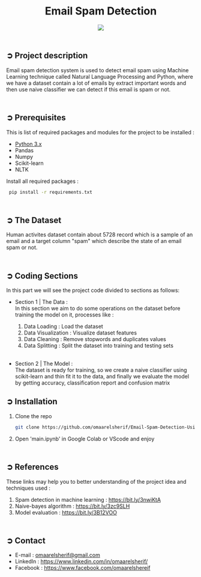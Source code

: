 <!-- PROJECT TITLE -->
<h1 align="center">Email Spam Detection</h1>

<!-- HEADER -->
<p align="center">
  <img src="Images/Email_Spam_Detection_Cover.png"/>
</p>

<!-- PROJECT DESCRIPTION -->
## <br>**➲ Project description**
Email spam detection system is used to detect email spam using Machine Learning technique called Natural Language Processing and Python, where we have a dataset contain a lot of emails by extract important words and then use naive classifier we can detect if this email is spam or not.

<!-- PREREQUISTIES -->
## <br>**➲ Prerequisites**
This is list of required packages and modules for the project to be installed :
* <a href="https://www.python.org/downloads/" target="_blank">Python 3.x</a>
* Pandas 
* Numpy
* Scikit-learn
* NLTK

Install all required packages :
 ```sh
  pip install -r requirements.txt
  ```

<!-- THE DATASET -->
## <br>**➲ The Dataset**
Human activites dataset contain about 5728 record which is a sample of an email
and a target column "spam" which describe the state of an email spam or not.<br>

<!-- CODING SECTIONS -->
## <br>**➲ Coding Sections**
In this part we will see the project code divided to sections as follows:
<br>

- Section 1 | The Data :<br>
In this section we aim to do some operations on the dataset before training the model on it,
processes like :
  1. Data Loading : Load the dataset
  2. Data Visualization : Visualize dataset features
  3. Data Cleaning : Remove stopwords and duplicates values
  4. Data Splitting : Split the dataset into training and testing sets<br><br>

- Section 2 | The Model :<br>
The dataset is ready for training, so we create a naive classifier using scikit-learn and thin fit it to the data, and finally we evaluate the model by getting accuracy, classification report and confusion matrix<br>

<!-- INSTALLATION -->
## ➲ Installation
1. Clone the repo
   ```sh
   git clone https://github.com/omaarelsherif/Email-Spam-Detection-Using-Machine-Learning.git
   ```
2. Open 'main.ipynb' in Google Colab or VScode and enjoy

<!-- REFERENCES -->
## <br>**➲ References**
These links may help you to better understanding of the project idea and techniques used :
1. Spam detection in machine learning : https://bit.ly/3nwiKtA
2. Naive-bayes algorithm : https://bit.ly/3zc9SLH
3. Model evaluation : https://bit.ly/3B12VOO

<!-- CONTACT -->
## <br>**➲ Contact**
- E-mail   : [omaarelsherif@gmail.com](mailto:omaarelsherif@gmail.com)
- LinkedIn : https://www.linkedin.com/in/omaarelsherif/
- Facebook : https://www.facebook.com/omaarelshereif
